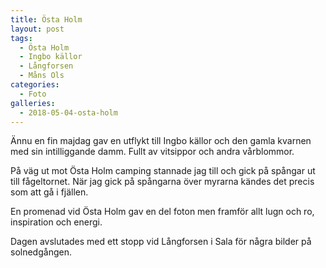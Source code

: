 ```yaml
---
title: Östa Holm
layout: post
tags:
  - Östa Holm
  - Ingbo källor
  - Långforsen
  - Måns Ols
categories:
  - Foto
galleries:
  - 2018-05-04-osta-holm
---
```


Ännu en fin majdag gav en utflykt till Ingbo källor och den gamla kvarnen med sin intilliggande damm. Fullt av vitsippor och andra vårblommor.

På väg ut mot Östa Holm camping stannade jag till och gick på spångar ut till fågeltornet. När jag gick på spångarna över myrarna kändes det precis som att gå i fjällen.

En promenad vid Östa Holm gav en del foton men framför allt lugn och ro, inspiration och energi.

Dagen avslutades med ett stopp vid Långforsen i Sala för några bilder på solnedgången.

